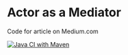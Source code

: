 # Actor as a Mediator

Code for article on Medium.com

[![Java CI with Maven](https://github.com/siudeks/tech-spikes/actions/workflows/maven-001.yml/badge.svg)](https://github.com/siudeks/tech-spikes/actions/workflows/maven-001.yml)
